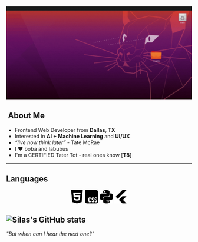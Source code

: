 <p align="center">
  <img src="banner.GIF" alt="really cool banner i made myself :D" width="600" />
</p>

## ​​​ About Me  
- Frontend Web Developer from **Dallas, TX**  
- Interested in **AI + Machine Learning** and **UI/UX**
- *“live now think later”* - Tate McRae
- I ❤️ boba and labubus
- I'm a CERTIFIED Tater Tot - real ones know [**T8**]

---

##  Languages  
<p align="center">

  <!-- html -->
  <picture>
    <source media="(prefers-color-scheme: dark)" srcset="icons/html5-light.svg">
    <img src="icons/html5.svg" alt="HTML5" width="36" height="36">
  </picture>

  <!-- css -->
  <picture>
    <source media="(prefers-color-scheme: dark)" srcset="icons/css-light.svg">
    <img src="icons/css.svg" alt="CSS3" width="36" height="36">
  </picture>

  <!-- py -->
  <picture>
    <source media="(prefers-color-scheme: dark)" srcset="icons/python-light.svg">
    <img src="icons/python.svg" alt="Python" width="36" height="36">
  </picture>

  <!-- flutter -->
  <picture>
    <source media="(prefers-color-scheme: dark)" srcset="icons/flutter-light.svg">
    <img src="icons/flutter.svg" alt="Flutter" width="36" height="36">
  </picture>

</p>

![Silas's GitHub stats](https://github-readme-stats.vercel.app/api?username=silaspuma\&bg_color=30,e96443,904e95\&title_color=fff\&text_color=fff)
---

*"But when can I hear the next one?"*
  </a>
</p>
